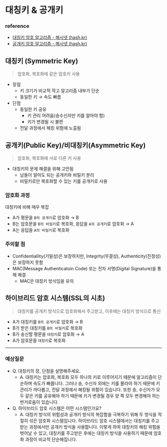 # 대칭키 & 공개키



### reference

- [대칭키 암호 알고리즘 - 해시넷 (hash.kr)](http://wiki.hash.kr/index.php/%EB%8C%80%EC%B9%AD%ED%82%A4_%EC%95%94%ED%98%B8_%EC%95%8C%EA%B3%A0%EB%A6%AC%EC%A6%98)
- [공개키 암호 알고리즘 - 해시넷 (hash.kr)](http://wiki.hash.kr/index.php/%EA%B3%B5%EA%B0%9C%ED%82%A4_%EC%95%94%ED%98%B8_%EC%95%8C%EA%B3%A0%EB%A6%AC%EC%A6%98)



## 대칭키 (Symmetric Key)

> 암호화, 복호화에 같은 암호키 사용

- 장점
  - 키 크기가 비교적 작고 알고리즘 내부가 단순
  - 동일한 키 → 속도 빠름
- 단점
  - 동일한 키 공유
    - 키 관리 어려움(송수신자만 키를 알아야 함)
    - 키가 변경될 시 불편
  - 전달 과정에서 해킹 위험에 노출됨

## 공개키(Public Key)/비대칭키(Asymmetric Key)

> 암호화, 복호화에 서로 다른 키 사용

- 대칭키의 문제 해결을 위해 고안됨
  - 남들이 알아도 되는 공개키와 비밀키 분리
  - 비밀키로만 복호화할 수 있는 키를 공개키로 사용

### 암호화 과정

대칭키에 비해 매우 복잡

- A가 평문을 `B의 공개키`로 암호화 → B
- B는 암호문을 `B의 비밀키`로 복호화, 응답을 `A의 공개키`로 암호화 → A
- A는 응답을 `A의 비밀키`로 복호화

### 

### 주의할 점

- Confidentiallity(기밀성)은 보장하지만, Integrity(무결성), Authenticity(진정성)은 보장하지 못함
- MAC(Message Authenticatoin Code) 또는 전자 서명(Digital Signature)을 통해 해결
  - MAC은 대칭키 방식임을 유의

## 

## 하이브리드 암호 시스템(SSL의 시초)

> 대칭키를 공개키 방식으로 암호화해서 주고받고, 이후에는 대칭키 방식으로 통신

- A가 대칭키를 `B의 공개키`로 암호화 → B
- B가 받은 대칭키를 `B의 비밀키`로 복호화
- B가 송신할 평문을 `대칭키`로 암호화 → A
- A가 암호문을 `대칭키`로 복호화



---



### 예상질문

- Q. 대칭키의 장, 단점을 설명해주세요.
  - A. 대칭키는 암호화, 복호화 모두 하나의 키로 이루어지기 때문에 알고리즘이 단순하며 속도가 빠릅니다. 그러나 송, 수신자 외에는 키를 몰라야 하기 때문에 키 관리가 까다롭고, 전달 과정에서 해킹될 위험이 있습니다. 또한 송, 수신자가 모두 같은 키를 공유해야 하기 때문에 키가 변경될 경우 양 쪽 모두 변경해야 하는 번거로움이 있습니다.
- Q. 하이브리드 암호 시스템은 어떤 시스템인가요?
  - A. 대칭키 방식의 위험성과 공개키 방식의 복잡함을 극복하기 위해 두 방식을 적절히 섞은 암호화 시스템입니다. 하이브리드 암호 시스템에서는 대칭키를 주고 받는 과정에서만 공개키 방식을 사용합니다. 이렇게 하여 대칭키의 해킹 위험을 벗어날 수 있고, 대칭키를 주고받은 후에는 대칭키 방식을 사용하기 때문에 암호화 과정이 비교적 단순해집니다.


